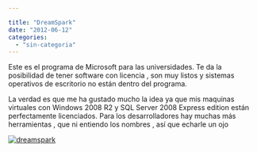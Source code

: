 ```yaml
---

title: "DreamSpark"
date: "2012-06-12"
categories: 
  - "sin-categoria"
---
```


Este es el programa de Microsoft para las universidades. Te da la posibilidad de tener software con licencia , son muy listos y sistemas operativos de escritorio no están dentro del programa.

La verdad es que me ha gustado mucho la idea ya que mis maquinas virtuales con Windows 2008 R2 y SQL Server 2008 Express edition están perfectamente licenciados. Para los desarrolladores hay muchas más herramientas , que ni entiendo los nombres , así que echarle un ojo

[![](images/Dreamsparklogo.png "dreamspark")](https://www.dreamspark.com/Default.aspx)

